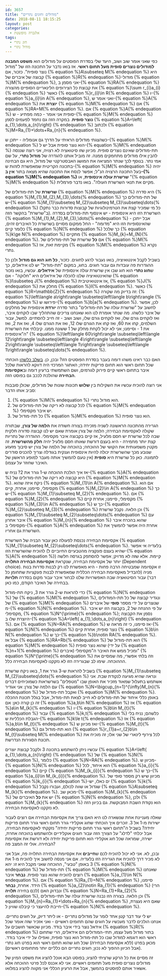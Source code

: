 ```yaml
---
id: 3657
title: "מודולים וחוגים נתריים"
date: 2018-08-11 18:15:25
layout: post
categories: 
  - אלגברה מופשטת
tags: 
  - חוג נתרי
  - מודול נתרי
---
```

כפי שאני אומר שוב ושוב, היעד שלי בסדרת הפוסטים על מודולים הוא <strong>משפט המבנה למודולים נוצרים סופית מעל תחום ראשי</strong>. אז בואו נדבר על התכונה הזו של "מודול נוצר סופית". כזכור, אם {% equation %}A\subseteq M{% endequation %} היא קבוצה של איברים של {% equation %}R{% endequation %}-מודול {% equation %}M{% endequation %}, אני מסמן ב-{% equation %}RA{% endequation %} את קבוצת כל הצירופים הלינאריים הסופיים מהצורה {% equation %}\sum r_{i}a_{i}{% endequation %} כאשר {% equation %}r_{i}\in R{% endequation %} ו-{% equation %}a_{i}\in A{% endequation %}, ואני אומר ש-{% equation %}A{% endequation %} <strong>יוצרת</strong> את {% equation %}M{% endequation %} אם {% equation %}RA=M{% endequation %}. אם {% equation %}A{% endequation %} סופית אני אומר - כמה מפתיע - ש-{% equation %}M{% endequation %} <strong>נוצר סופית</strong>. במקרה הזה גם נחמד לפעמים לסמן {% equation %}A=\left\{ a_{1},\dots,a_{n}\right\} {% endequation %} ולכתוב {% equation %}M=Ra_{1}+\dots+Ra_{n}{% endequation %}.

כשהצגתי מודולים הראיתי על הדרך גם אנומליה - ייתכן ש-{% equation %}M{% endequation %} הוא נוצר סופית אבל יש ל-{% equation %}M{% endequation %} תת-מודולים שאינם נוצרים סופית. מכיוון שזו סיטואציה לא רצויה, אני רוצה שננסה להבין אילו מודולים מתחמקים ממנה. זה מוביל אותנו להגדרה של <strong>מודול נתרי</strong>, על שם אמי נתר. בנוסף לכך שנתר המציאה את המושג האבסטרקטי של מודול, היא גם הבחינה בתכונה הקריטית שמאפשרת לזהות ש-{% equation %}M{% endequation %} יהיה בעל התכונה הרצויה הנ"ל; אפשר לנסח את התכונה שהיא מצאה בתור <strong>אין ב-{% equation %}M{% endequation %} שרשרת עולה אינסופית</strong>, או "{% equation %}M{% endequation %} מקיים את תנאי השרשרת העולה". בואו נדבר פורמלית.

<strong>שרשרת</strong> של תת-מודולים של {% equation %}M{% endequation %} היא סדרה {% equation %}M_{1},M_{2},M_{3},\dots{% endequation %} של תת-מודולים כך ש-{% equation %}M_{1}\subseteq M_{2}\subseteq M_{3}\subseteq\dots{% endequation %} (כל מי שמכיר קצת את הטרמינולוגיות של קבוצות סדורות כבר נתקל ב"שרשרת" בהקשר הזה). השרשרת הזו היא אינסופית - יש אינסוף תת-מודולים בסדרה {% equation %}M_{1},M_{2},M_{3},\dots{% endequation %} - אבל ייתכן שהאינסופיות הזו היא "מדומה" - החל ממקום מסויים בשרשרת כל האיברים זהים, כלומר קיים {% equation %}N{% endequation %} כך שלכל {% equation %}k\ge N{% endequation %} מתקיים {% equation %}M_{k}=M_{N}{% endequation %}. אם <strong>כל</strong> שרשרת של תת-מודולים של {% equation %}M{% endequation %} מקיימת זאת, אז {% equation %}M{% endequation %} נקרא נתרי.

בשביל לקבל אינטואיציה, בואו נעבור לרגע לחוגים. כזכור, <strong>כל חוג הוא גם מודול</strong> ולכן כל ההגדרות פה עובדות גם עבור חוגים. בחוג, במקום "תת-מודול" יש לנו אידאלים, כך ש<strong>חוג נתרי</strong> הוא חוג שבו אין שרשרת עולה אינסופית של <strong>אידאלים</strong>. עכשיו, בואו נזכור שהאינטואיציה שלנו להכלה של אידאלים היא "חלוקה" - אם {% equation %}I\subseteq J{% endequation %} אז אינטואיטיבית, {% equation %}J{% endequation %} מחלק את {% equation %}I{% endequation %}. כאשר {% equation %}R=\mathbb{Z}{% endequation %} זה בדיוק מה שקורה: {% equation %}\left\langle a\right\rangle \subseteq\left\langle b\right\rangle {% endequation %} פירושו ש-{% equation %}b|a{% endequation %}. לכן, אפשר לחשוב על "שרשרת עולה של תת-מודולים" בתור סדרה <strong>יורדת</strong> אינסופית של מחלקים של איבר כלשהו. מה שנתר אומרת לנו הוא שאנחנו צריכים שהתהליך שבו לוקחים איבר, ואז לוקחים גורם שלו, ואז לוקחים גורם שלו, ושוב ושוב - זה חייב להסתיים. למשל, עבור השלמים, קחו את 60, ואז קחו את הגורם שלו 12, ואז את הגורם שלו 4, ואז את 2, ואז את 1 - וסיימנו; אני לא יכול לקחת מחלק של 1 ששונה ממנו. קיבלתי את השרשרת ה"אינסופית" {% equation %}\left\langle 60\right\rangle \subseteq\left\langle 12\right\rangle \subseteq\left\langle 4\right\rangle \subseteq\left\langle 2\right\rangle \subseteq\left\langle 1\right\rangle \subseteq\left\langle 1\right\rangle \subseteq\dots{% endequation %}.

האם כבר ראינו משהו דומה בעבר בסדרת הפוסטים הזו? ובכן, כן. <a href="https://gadial.net/2018/03/01/euclidean_domains_and_pids/">בשלב כלשהו</a> הוכחתי שכל תחום ראשי הוא תחום פריקות יחידה; האתגר המרכזי היה דווקא להראות שלכל איבר בתחום ראשי קיים פירוק לגורמים, ושם השתמשתי ברעיון דומה וב<strong>אקסיומת הבחירה</strong> שהולכת לככב גם בפוסט הזה.

אני רוצה להוכיח עכשיו את השקילות בין <strong>שלוש</strong> תכונות שונות של מודולים, שכולן סובבות סביב אותו הדבר:
<ol>
 	<li>{% equation %}M{% endequation %} הוא מודול נתרי.</li>
 	<li>לכל קבוצה לא ריקה של תת-מודולים של {% equation %}M{% endequation %} יש איבר מקסימלי.</li>
 	<li>כל תת-מודול של {% equation %}M{% endequation %} הוא נוצר סופית.</li>
</ol>
הגרירה מהתכונה הראשונה לשניה מזכירה בצורה חשודה את <strong>הלמה של צורן</strong>, שבתורה שקולה לאקסיומת הבחירה; הלמה של צורן אומרת שאם יש לנו קבוצה סדורה חלקית שבה לכל שרשרת יש חסם מלעיל, אז קיים בקבוצה איבר מקסימלי. ההגדרה של נתריות קצת יותר מחמירה - היא בעצם דורשת שאותו חסם מלעיל יהיה <strong>חלק מהשרשרת</strong>. זה מקטין משמעותית את הקושי של ההוכחה; בהוכחה של הלמה של צורן יש סיבוך מזעזע שנובע מכך שהשרשרת יכולה להיות אינסופית וענקית בגודלה וצריך להכניס סודרים לתמונה. כאן כל שרשרת היא <strong>סופית</strong> (אין טעם להמשיך אותה מעבר למופע הראשון של האיבר שחוזר על עצמו).

אז איך הולכת ההוכחה ש-1 גורר את 2? נניח ש-{% equation %}A{% endequation %} היא קבוצה לא ריקה של תת-מודולים של {% equation %}M{% endequation %}. ניקח איזה שהוא {% equation %}M_{1}\in A{% endequation %}. אם הוא מקסימלי, סיימנו; אחרת, קיים {% equation %}M_{2}\in A{% endequation %} כך ש-{% equation %}M_{1}\subseteq M_{2}{% endequation %}. אם {% equation %}M_{2}{% endequation %} מקסימלי, סיימנו; אחרת קיים {% equation %}M_{3}\in A{% endequation %} כך ש-{% equation %}M_{2}\subseteq M_{3}{% endequation %} וכן הלאה. נקבל שרשרת {% equation %}M_{1}\subseteq M_{2}\subseteq\dots{% endequation %} עם איבר אחרון {% equation %}M_{n}{% endequation %} שהוא בהכרח איבר מקסימלי ב-{% equation %}A{% endequation %} אחרת היה אפשר להמשיך את השרשרת גם אחריו.

אקסיומת הבחירה נכנסת לפעולה כאן עבור הבניה של השרשרת {% equation %}M_{1}\subseteq M_{2}\subseteq\dots{% endequation %}. בלעדיה אי אפשר להוכיח שהשרשרת הזו (שהיא בעצם פונקציה מהטבעיים החיוביים ל-{% equation %}A{% endequation %}) קיימת. אלא שזה לא מדויק; אפשר להסתפק בגרסה חלשה יותר של אקסיומת הבחירה, שנקראת <strong>אקסיומת הבחירה התלויה</strong> (Dependent choice). זו אקסיומה שמבטיחה הרבה פחות - היא מאפשרת לנו רק לבנות סדרות בנות מניה (להבדיל מאקסיומת הבחירה הכללית שמאפשרת לבנות פונקציות שתחומן כל דבר) עבור הסיטואציה שבה האפשרויות שלנו לבחור איבר עבור מקום בסדרה <strong>תלויות</strong> בבחירה של האיבר הקודם, כמו כאן.

כדי להראות ש-2 גורר את 3, ניקח תת-מודול {% equation %}N{% endequation %} של {% equation %}M{% endequation %}, ונגדיר קבוצה של כל תת-המודולים של {% equation %}M{% endequation %} שנוצרים על ידי מספר <strong>סופי</strong> של איברים מ-{% equation %}N{% endequation %}. על פי ההנחה של 2, בקבוצה הזו יש איבר מקסימלי, {% equation %}N^{\prime}{% endequation %}; נסמן את הקבוצה היוצרת שלו ב-{% equation %}A=\left\{ a_{1},\dots,a_{n}\right\} {% endequation %}. אם {% equation %}N=RA{% endequation %} אז סיימנו, כי זה מראה ש-{% equation %}N{% endequation %} נוצר סופית; אחרת קיים {% equation %}b\in N{% endequation %} כך ש-{% equation %}b\notin RA{% endequation %}. אבל אז {% equation %}RA+Rb{% endequation %} הוא תת-מודול של {% equation %}M{% endequation %} שהוא נוצר סופית (על ידי {% equation %}n+1{% endequation %} איברים) ומכיל ממש את האיבר ה"מקסימלי" {% equation %}N^{\prime}{% endequation %} וזה בלתי אפשרי, מה שמסיים את הההוכחה. שימו לב שבגרירה הזו לא נזקקנו לאקסיומת הבחירה כלל.

בשביל להראות ש-3 גורר את 1, בואו ניקח שרשרת {% equation %}M_{1}\subseteq M_{2}\subseteq\dots{% endequation %} ונראה שהיא מגיעה לנקודת שבת. אני אשתמש בתעלול שמאוד מזכיר את האופן שבו "מטפלים" בשרשראות כשמוכיחים דברים עם הלמה של צורן: אני אגדיר {% equation %}N=\bigcup_{n=1}^{\infty}M_{n}{% endequation %} ואקבל תת-מודול של {% equation %}M{% endequation %}. באופן כללי איחוד של תת-מודולים לא חייב לצאת תת-מודול, אבל בגלל תכונת ההכלה זה כן קורה כאן: אם {% equation %}a,b\in N{% endequation %} אז {% equation %}a\in M_{k}{% endequation %} ו-{% equation %}b\in M_{t}{% endequation %} עבור {% equation %}k,t{% endequation %} כלשהם; נניח בלי הגבלת הכלליות ש-{% equation %}k\le t{% endequation %} אז {% equation %}a,b\in M_{t}{% endequation %} ואז מכיוון ש-{% equation %}M_{t}{% endequation %} הוא תת-מודול גם {% equation %}r_{1}a+r_{2}b\in M_{t}\subseteq M{% endequation %} לכל צירוף לינארי של שני אלו; זה מוכיח את תכונת הסגירות הנדרשת.

עכשיו ניתן להשתמש בתכונה 3 ולקבל קבוצת יוצרים {% equation %}A=\left\{ a_{1},\dots,a_{n}\right\} {% endequation %} של {% equation %}N{% endequation %}, כלומר {% equation %}N=RA{% endequation %}. מכיוון ש-{% equation %}N{% endequation %} הוא איחוד, לכל {% equation %}a_{i}{% endequation %} קיים {% equation %}M_{k_{i}}{% endequation %} כך ש-{% equation %}a_{i}\in M_{k_{i}}{% endequation %}. מכיוון שיש רק מספר סופי של {% equation %}k_{i}{% endequation %}-ים כאלו, יש {% equation %}k{% endequation %} שגדול או שווה לכולם, ועבורו נקבל {% equation %}A\subseteq M_{k}{% endequation %}. מכאן שב-{% equation %}M_{k}{% endequation %} יש את <strong>כל</strong> האיברים של {% equation %}N{% endequation %}, ולכן {% equation %}M_{k}{% endequation %} הוא נקודת השבת המבוקשת. גם בכיוון הזה לא נזקקנו לאקסיומת הבחירה.

שאלה מעניינת אחת שנשארה לנו היא האם צריך את אקסיומת הבחירה אם רוצים לעבור ישירות מ-1 אל 3. זוכרים איך הוכחתי שחוג אוקלידי גורר תחום ראשי גורר תחום פריקות יחידה? בשביל ה"תחום ראשי גורר תחום פריקות יחידה" נזקקתי לאקסיומת הבחירה, אבל יכלתי "לדלג" על הצורך הזה עבור חוגים אוקלידיים ולהשתמש בהוכחה אחרת, ישירה, שמראה שכל חוג אוקלידי הוא תחום פריקות יחידה ולא דורשת את אקסיומת הבחירה. אולי זה המצב פה?

ובכן, לא. אני לא יכול להוכיח לכם ש<strong>חייבים</strong> את אקסיומת הבחירה התלויה פה, אבל אני לא מכיר דרך להוכיח את הגרירה הזו בלעדיה. אם אני מנסה לחשוב איך להוכיח מ-1 את 3 באופן "טבעי", ההוכחה שאני מקבל היא זו: יהא {% equation %}N{% endequation %} תת-מודול של {% equation %}M{% endequation %} שאנחנו רוצים להוכיח שהוא נוצר סופית. <strong>נבחר</strong> איבר {% equation %}a_{1}\in N{% endequation %}. אם {% equation %}Ra_{1}=N{% endequation %} סיימנו, הידד. אחרת, <strong>נבחר</strong> {% equation %}a_{2}\notin Ra_{1}{% endequation %} (הרי לכם בחירה <strong>תלויה</strong>) ונבדוק האם {% equation %}N=Ra_{1}+Ra_{2}{% endequation %}, וכן הלאה. בצורה הזו נבנה שרשרת עולה של תתי-מודולים {% equation %}M_{n}=Ra_{1}+\dots+Ra_{n}{% endequation %} שאם היא נעצרת, חייבת להיעצר כי קיבלנו שוויון ל-{% equation %}N{% endequation %}.

יש לי עוד דבר קטן אחד לומר על מודולים נתריים - או ליתר דיוק, על חוגים נתריים. אנחנו הולכים לדבר מעכשיו על חוגים שהם תחומים ראשיים - ואני אזכיר שזה אומר שכל אידאל נוצר בידי איבר בודד. מכיוון שכאשר חושבים על {% equation %}R{% endequation %} בתור מודול מעל עצמו, תתי-המודולים הם אידאלים, הרי שתחום ראשי הוא דוגמא למודול שבו כל תת-מודול הוא נוצר סופית, ואפילו על ידי איבר בודד. מכאן בפרט (ללא אקסיומת הבחירה) שכל חוג שהוא תחום ראשי הוא בפרט חוג נתרי (אבל הכיוון ההפוך לא נכון; חוגים נתריים הם כלליים יותר מתחומים ראשיים).

זה מסיים את כל הרקע שרציתי להציג; בפוסט הבא אוכל להציג את משפט המיון של מודולים נוצרים סופית מעל תחומים ראשיים. אני לא אכנס לכל פרטי ההוכחה אלא אשאיר אותם לפוסטים בהמשך, אבל את הרעיון הכללי אני מקווה להציג במלואו.
